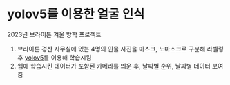 # yolov5를 이용한 얼굴 인식
2023년 브라이튼 겨울 방학 프로젝트

1. 브라이튼 경산 사무실에 있는 4명의 인물 사진을 마스크, 노마스크로 구분해 라벨링 후 [yolov5](https://github.com/heymin2/yolov5)를 이용해 학습시킴
2. 웹에 학습시킨 데이터가 포함된 카메라를 띄운 후, 날짜별 순위, 날짜별 데이터 보여줌
